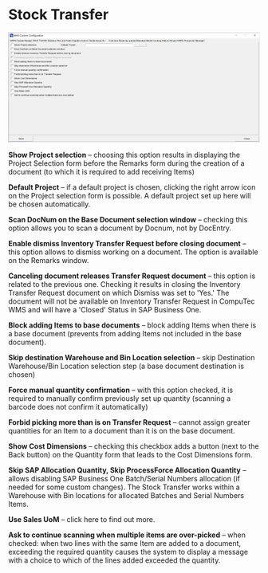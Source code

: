 # Stock Transfer

![Stock Transfer](./media/stock-transfer.png)

**Show Project selection** – choosing this option results in displaying the Project Selection form before the Remarks form during the creation of a document (to which it is required to add receiving Items)

**Default Project** – if a default project is chosen, clicking the right arrow icon on the Project selection form is possible. A default project set up here will be chosen automatically.

**Scan DocNum on the Base Document selection window** – checking this option allows you to scan a document by Docnum, not by DocEntry.

**Enable dismiss Inventory Transfer Request before closing document** – this option allows to dismiss working on a document. The option is available on the Remarks window.

**Canceling document releases Transfer Request document** – this option is related to the previous one. Checking it results in closing the Inventory Transfer Request document on which Dismiss was set to 'Yes.' The document will not be available on Inventory Transfer Request in CompuTec WMS and will have a 'Closed' Status in SAP Business One.

**Block adding Items to base documents** – block adding Items when there is a base document (prevents from adding Items not included in the base document).

**Skip destination Warehouse and Bin Location selection** – skip Destination Warehouse/Bin Location selection step (a base document destination is chosen)

**Force manual quantity confirmation** – with this option checked, it is required to manually confirm previously set up quantity (scanning a barcode does not confirm it automatically)

**Forbid picking more than is on Transfer Request** – cannot assign greater quantities for an Item to a document than it is on the base document.

**Show Cost Dimensions** – checking this checkbox adds a button (next to the Back button) on the Quantity form that leads to the Cost Dimensions form.

**Skip SAP Allocation Quantity, Skip ProcessForce Allocation Quantity** – allows disabling SAP Business One Batch/Serial Numbers allocation (if needed for some custom changes). The Stock Transfer works within a Warehouse with Bin locations for allocated Batches and Serial Numbers Items.

**Use Sales UoM** – click here to find out more.

**Ask to continue scanning when multiple items are over-picked** – when checked: when two lines with the same Item are added to a document, exceeding the required quantity causes the system to display a message with a choice to which of the lines added exceeded the quantity.
